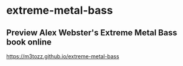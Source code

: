# extreme-metal-bass

Preview Alex Webster's Extreme Metal Bass book online
--
<a href="https://m3tozz.github.io/extreme-metal-bass/">https://m3tozz.github.io/extreme-metal-bass</a>
